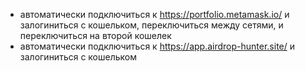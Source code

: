 - автоматически подключиться к https://portfolio.metamask.io/ и залогиниться с кошельком, переключиться между сетями, и переключиться на второй кошелек
- автоматически подключиться к https://app.airdrop-hunter.site/ и залогиниться с кошельком
